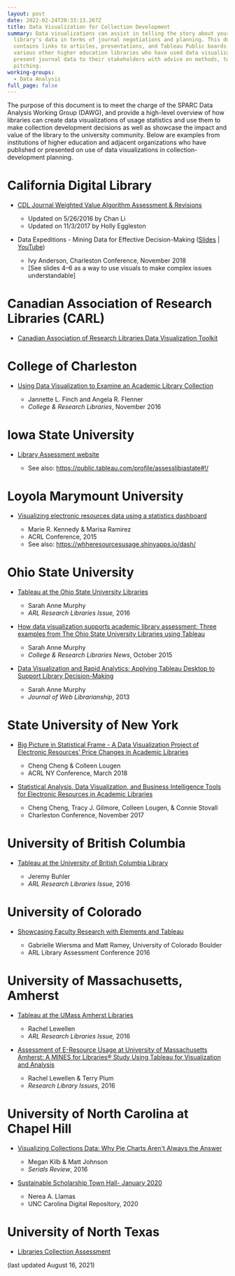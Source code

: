 ```yaml
---
layout: post
date: 2022-02-24T20:33:13.267Z
title: Data Visualization for Collection Development
summary: Data visualizations can assist in telling the story about your
  library's data in terms of journal negotiations and planning. This document
  contains links to articles, presentations, and Tableau Public boards from
  various other higher education libraries who have used data visualization to
  present journal data to their stakeholders with advice on methods, tools, and
  pitching.
working-groups:
  - Data Analysis
full_page: false
---
```

The purpose of this document is to meet the charge of the SPARC Data Analysis Working Group (DAWG), and provide a high-level overview of how libraries can create data visualizations of usage statistics and use them to make collection development decisions as well as showcase the impact and value of the library to the university community. Below are examples from institutions of higher education and adjacent organizations who have published or presented on use of data visualizations in collection-development planning.

# California Digital Library

* [CDL Journal Weighted Value Algorithm Assessment & Revisions](https://cdlib.org/wp-content/uploads/2019/04/CDL_Journal_Weighted_Value_Algorithm_Assessment_And_Update_2016.pdf)

  * Updated on 5/26/2016 by Chan Li
  * Updated on 11/3/2017 by Holly Eggleston
* Data Expeditions - Mining Data for Effective Decision-Making ([Slides](https://static.sched.com/hosted_files/2018charlestonconference/25/Charleston2018%20Data%20Expeditions%20-%20Anderson.pptx) | [YouTube](https://urldefense.com/v3/__https://www.youtube.com/watch?v=PR4nf7zjEi0&t=654s__;!!KGKeukY!i-9A6tMIOTzUdVtUvtMPpNBf-8D6JdPkETjE0tR_Nb-jUfrgGyfhii6CfdZQGaKOZRsR$))

  * Ivy Anderson, Charleston Conference, November 2018
  * \[See slides 4–6 as a way to use visuals to make complex issues understandable]

# Canadian Association of Research Libraries (CARL)

* [Canadian Association of Research Libraries Data Visualization Toolkit](https://www.carl-abrc.ca/measuring-impact/carl-data-visualization-toolkit/)

# College of Charleston

* [Using Data Visualization to Examine an Academic Library Collection](https://crl.acrl.org/index.php/crl/article/view/16555)

  * Jannette L. Finch and Angela R. Flenner
  * *College & Research Libraries*, November 2016

# Iowa State University

* [Library Assessment website](https://assess.lib.iastate.edu/)

  * See also: <https://public.tableau.com/profile/assesslibiastate#!/> 

# Loyola Marymount University

* [Visualizing electronic resources data using a statistics dashboard](https://www.slideshare.net/orgmonkey/visualizing-electronic-resources-data-using-a-statistics-dashboard)

  * Marie R. Kennedy & Marisa Ramirez
  * ACRL Conference, 2015
  * See also: <https://whheresourcesusage.shinyapps.io/dash/>

# Ohio State University

* [Tableau at the Ohio State University Libraries](https://publications.arl.org/rli288/21)

  * Sarah Anne Murphy
  * *ARL Research Libraries Issue,* 2016
* [How data visualization supports academic library assessment: Three examples from The Ohio State University Libraries using Tableau](https://crln.acrl.org/index.php/crlnews/article/view/9379/10546) 

  * Sarah Anne Murphy
  * *College & Research Libraries News*, October 2015
* [Data Visualization and Rapid Analytics: Applying Tableau Desktop to Support Library Decision-Making](https://kb.osu.edu/handle/1811/58509)

  * Sarah Anne Murphy
  * *Journal of Web Librarianship*, 2013

# State University of New York

* [Big Picture in Statistical Frame - A Data Visualization Project of Electronic Resources’ Price Changes in Academic Libraries](https://acrlny.org/wp-content/uploads/2018/03/Program-Slides-3-8-2018.pdf)

  * Cheng Cheng & Colleen Lougen
  * ACRL NY Conference, March 2018
* [Statistical Analysis, Data Visualization, and Business Intelligence Tools for Electronic Resources in Academic Libraries](https://docs.lib.purdue.edu/charleston/2017/analytics/4/)

  * Cheng Cheng, Tracy J. Gilmore, Colleen Lougen, & Connie Stovall
  * Charleston Conference, November 2017

# University of British Columbia

* [Tableau at the University of British Columbia Library](https://publications.arl.org/rli288/30)

  * Jeremy Buhler
  * *ARL Research Libraries Issue,* 2016

# University of Colorado 

* [Showcasing Faculty Research with Elements and Tableau](http://old.libraryassessment.org/bm~doc/95-wiersma-2016.pdf)

  * Gabrielle Wiersma and Matt Ramey, University of Colorado Boulder
  * ARL Library Assessment Conference 2016

# University of Massachusetts, Amherst

* [Tableau at the UMass Amherst Libraries](https://publications.arl.org/rli288/26)

  * Rachel Lewellen
  * *ARL Research Libraries Issue,* 2016
* [Assessment of E-Resource Usage at University of Massachusetts Amherst: A MINES for Libraries® Study Using Tableau for Visualization and Analysis](https://publications.arl.org/rli288/5)

  * Rachel Lewellen & Terry Plum
  * *Research Library Issues*, 2016

# University of North Carolina at Chapel Hill

* [Visualizing Collections Data: Why Pie Charts Aren't Always the Answer](https://doi.org/10.1080/00987913.2016.1207479)

  * Megan Kilb & Matt Johnson
  * *Serials Review*, 2016
* [Sustainable Scholarship Town Hall- January 2020](https://doi.org/10.17615/j8xr-e858)

  * Nerea A. Llamas
  * UNC Carolina Digital Repository, 2020

# University of North Texas

* [Libraries Collection Assessment](https://public.tableau.com/profile/untlibraries#!/)

(last updated August 16, 2021)